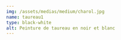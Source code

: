 ```yaml
---
img: /assets/medias/medium/charol.jpg
name: taureau1
type: black-white
alt: Peinture de taureau en noir et blanc
---
```


